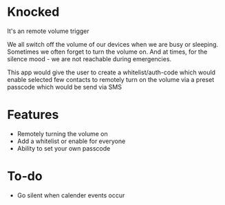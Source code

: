 Knocked
=======
It's an remote volume trigger

We all switch off the volume of our devices when we are busy or sleeping. Sometimes we often forget to turn the volume on. And at times, for the silence mood - we are not reachable during emergencies. 

This app would give the user to create a whitelist/auth-code which would enable selected few contacts to remotely turn on the volume via a preset passcode which would be send via SMS

Features
=======
- Remotely turning the volume on
- Add a whitelist or enable for everyone
- Ability to set your own passcode

To-do
=======
- Go silent when calender events occur

